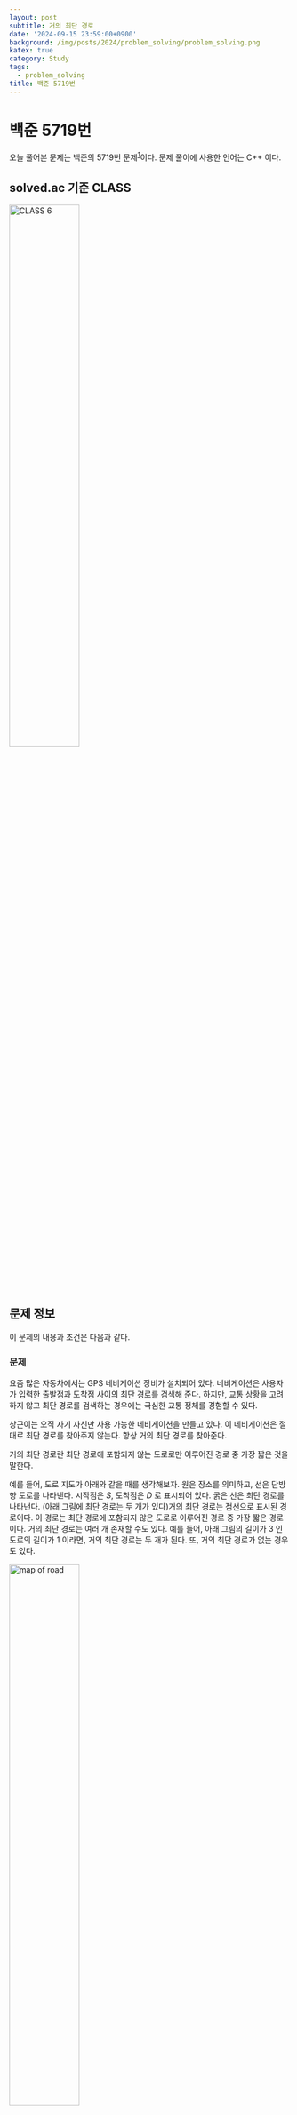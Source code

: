 ```yaml
---
layout: post
subtitle: 거의 최단 경로
date: '2024-09-15 23:59:00+0900'
background: /img/posts/2024/problem_solving/problem_solving.png
katex: true
category: Study
tags:
  - problem_solving
title: 백준 5719번
---
```

# 백준 5719번

오늘 풀어본 문제는 백준의 5719번 문제<sup>[1](#footnote_1)</sup>이다. 문제 풀이에 사용한 언어는 C++ 이다.

## solved.ac 기준 CLASS

<img src="https://static.solved.ac/class/c6.svg" width="50%" height="50%" alt="CLASS 6">

## 문제 정보

이 문제의 내용과 조건은 다음과 같다.

### 문제

요즘 많은 자동차에서는 GPS 네비게이션 장비가 설치되어 있다. 네비게이션은 사용자가 입력한 출발점과 도착점 사이의 최단 경로를 검색해 준다. 하지만, 교통 상황을 고려하지 않고 최단 경로를 검색하는 경우에는 극심한 교통 정체를 경험할 수 있다.

상근이는 오직 자기 자신만 사용 가능한 네비게이션을 만들고 있다. 이 네비게이션은 절대로 최단 경로를 찾아주지 않는다. 항상 거의 최단 경로를 찾아준다.

거의 최단 경로란 최단 경로에 포함되지 않는 도로로만 이루어진 경로 중 가장 짧은 것을 말한다. 

예를 들어, 도로 지도가 아래와 같을 때를 생각해보자. 원은 장소를 의미하고, 선은 단방향 도로를 나타낸다. 시작점은 $S$, 도착점은 $D$ 로 표시되어 있다. 굵은 선은 최단 경로를 나타낸다. (아래 그림에 최단 경로는 두 개가 있다)거의 최단 경로는 점선으로 표시된 경로이다. 이 경로는 최단 경로에 포함되지 않은 도로로 이루어진 경로 중 가장 짧은 경로이다. 거의 최단 경로는 여러 개 존재할 수도 있다. 예를 들어, 아래 그림의 길이가 $3$ 인 도로의 길이가 $1$ 이라면, 거의 최단 경로는 두 개가 된다. 또, 거의 최단 경로가 없는 경우도 있다.

<img src="https://www.acmicpc.net/upload/images/almost.png" width="50%" height="50%" alt="map of road">

### 입력

입력은 여러 개의 테스트 케이스로 이루어져 있다. 각 테스트 케이스의 첫째 줄에는 장소의 수 $N$ $(2 \le N \le 500)과 도로의 수 M (1 \le M \le 10^4)가 주어진다. 장소는 $0$ 부터 $N-1$ 번까지 번호가 매겨져 있다. 둘째 줄에는 시작점 $S$ 와 도착점 $D$ 가 주어진다. $(S \neq D ; 0 \le S, D < N)$ 다음 $M$ 개 줄에는 도로의 정보 $U$, $V$, $P$ 가 주어진다. $(U \neq V ; 0 \le U, V < N; 1 \le P \le 10^3)$ 이 뜻은 $U$ 에서 $V$ 로 가는 도로의 길이가 $P$ 라는 뜻이다. $U$ 에서 $V$ 로 가는 도로는 최대 한 개이다. 또, $U$ 에서 $V$ 로 가는 도로와 $V$ 에서 $U$ 로 가는 도로는 다른 도로이다. 

입력의 마지막 줄에는 $0$ 이 두 개 주어진다.

### 출력

각 테스트 케이스에 대해서, 거의 최단 경로의 길이를 출력한다. 만약, 거의 최단 경로가 없는 경우에는 $-1$ 을 출력한다.

## 풀이과정

### 1번째 시도

문제를 해결하기 위해 사용한 방식은 다음과 같다.

1. 그래프의 정보를 입력받고, 다익스트라 알고리즘을 이용하여 최단 경로의 길이를 알아낸다.

2. 시작점에서부터 깊이 우선 탐색을 통해 도착점까지의 거리가 최단 경로와 일치하는 간선들을 제거한다.

3. 간선들이 제거된 그래프에서 다시 한 번 다익스트라 알고리즘을 사용하여 '거의 최단경로'의 길이를 알아낸다.

코드는 다음과 같이 작성하였다. 제출할 때는 헤더파일의 코드를 붙여넣어 제출하였다.

#### custom_algorithms.hpp (일부분)

```cpp
namespace dijkstra {
    template <template<typename, typename> typename Table, typename Node, typename Distance>
    Table<Node, Distance> getShortestPath(Table<Node, Table<Node, Distance>>& graph, const Node& start) {
        Table<Node, Distance> distance;
        distance[start] = 0;

        struct cmp {
            bool operator()(const std::pair<Node, Distance>& a, const std::pair<Node, Distance>& b) {
                return a.second > b.second;
            }
        };

        std::priority_queue<std::pair<Node, Distance>, std::vector<std::pair<Node, Distance>>, cmp> pq;
        pq.push(std::make_pair(start, 0));

        while (!pq.empty()) {
            auto [currNode, currDist] = pq.top();
            pq.pop();

            if (distance.find(currNode) != distance.end() && distance[currNode] < currDist) {
                continue;
            }

            for (auto [next, weight] : graph[currNode]) {
                if (weight < 0) {
                    distance.clear();
                    return distance;
                }
                if (distance.find(next) == distance.end() || distance[next] > currDist + weight) {
                    distance[next] = currDist + weight;
                    pq.push(std::make_pair(next, distance[next]));
                }
            }
        }

        return distance;
    }
}
```

#### main.cpp

```cpp
#include <bits/extc++.h>
#include "custom_algorithms.hpp"

using namespace __gnu_pbds;
using namespace std;

using namespace custom_algorithms;

using ll = long long int;
using ull = unsigned long long int;

using ld = long double;
using pll = pair<ll, ll>;

bool solve(void);
bool RemoveShortestPaths(gp_hash_table<ll, gp_hash_table<ll, ll>>& table, ll curr, ll dest, ll depth);

int main(void) {
	ios_base::sync_with_stdio(false);
	cin.tie(nullptr);

	while (solve());
	
	return 0;
}

bool solve(void) {
	ll N, M;
	cin >> N >> M;

	if (N == 0 && M == 0) {
		return false;
	}

	ll S, D;
	cin >> S >> D;
	
	gp_hash_table<ll, gp_hash_table<ll, ll>> table;
	
	while (M--) {
		ll U, V, P;
		cin >> U >> V >> P;
		
		table[U][V] = P;
	}
	
	auto result = shortest_path::dijkstra::getShortestPath(table, S);
	RemoveShortestPaths(table, S, D, result[D]);
	
	result = shortest_path::dijkstra::getShortestPath(table, S);
	
	if (result.find(D) == result.end()) {
		cout << -1 << '\n';
	}
	else {
		cout << result[D] << '\n';
	}	
	
	return true;
}

bool RemoveShortestPaths(gp_hash_table<ll, gp_hash_table<ll, ll>>& table, ll curr, ll dest, ll depth) {
	vector<ll> nodes_to_disconnect;
	
	for (auto& [next, length] : table[curr]) {
		if (length == depth && next == dest) {
			nodes_to_disconnect.emplace_back(next);
		}
		else if (depth > length) {
			bool search_result = RemoveShortestPaths(table, next, dest, depth - length);
			
			if (search_result == true) {
				nodes_to_disconnect.emplace_back(next);
			}
		}
	}
	
	if (nodes_to_disconnect.empty()) {
		return false;
	}
	else {
		for (auto& next : nodes_to_disconnect) {
			table[curr].erase(next);
		}
		return true;
	}
}
```

실행 결과 '시간 초과' 가 떴다.

### 2, 3번째 시도

질문 게시판에 올라온 여러 가지 반례를 테스트 해본 결과, '시간 초과' 가 발생할 뿐만 아니라, 그냥 잘못된 결과를 반환하게 되는 코드라는 것도 알 수 있었다. 간선을 마지막에 제거하는 것이 아닌 탐색 과정중에 제거하기 때문에 일부 간선이 제대로 제거되지 않을 수 있던 것이다.

새롭게 이용하기로한 해결 방식은 도착점에서 역으로 추적을 해나가는 것이었다. 내가 만든 다익스트라 알고리즘은 시작점에서 다른 모든 정점까지의 최단 경로의 길이를 저장한 테이블을 반환하기 때문에 갈 필요없는 정점에 대해서는 탐색하지 않을 것이고, 역방향 그래프에서 탐색을 진행하기 때문에 원래 그래프를 즉각적으로 수정해도 놓치게 되는 간선이 없을 것이라고 생각했다.

코드를 처음 수정할 때 `RemoveShortestPaths` 함수의 인자 입력 방식이 바뀌었는데 함수를 사용할 때 이를 제대로 반영하지 않아 2번째 실행 결과로 '컴파일 에러'를 받았고, 3번째 시도에서는 이를 제대로 수정하였다.

코드는 `main.cpp` 파일만 다음과 같이 수정하였다.

#### main.cpp

```cpp
#include <bits/extc++.h>
#include "custom_algorithms.hpp"

using namespace __gnu_pbds;
using namespace std;

using namespace custom_algorithms;

using ll = long long int;
using ull = unsigned long long int;

using ld = long double;
using pll = pair<ll, ll>;

bool solve(void);
bool RemoveShortestPaths(gp_hash_table<ll, gp_hash_table<ll, ll>>& table, vector<bool>& visited, ll curr, ll dest, ll depth);

int main(void) {
	ios_base::sync_with_stdio(false);
	cin.tie(nullptr);

	while (solve());
	
	return 0;
}

bool solve(void) {
	ll N, M;
	cin >> N >> M;

	if (N == 0 && M == 0) {
		return false;
	}

	ll S, D;
	cin >> S >> D;
	
	gp_hash_table<ll, gp_hash_table<ll, ll>> table;
	
	while (M--) {
		ll U, V, P;
		cin >> U >> V >> P;
		
		table[U][V] = P;
	}
	
	auto result = shortest_path::dijkstra::getShortestPath(table, S);
	vector<bool> visited(N, false);
	
	RemoveShortestPaths(table, visited, S, D, result[D]);
	
	result = shortest_path::dijkstra::getShortestPath(table, S);
	
	if (result.find(D) == result.end()) {
		cout << -1 << '\n';
	}
	else {
		cout << result[D] << '\n';
	}	
	
	return true;
}

bool RemoveShortestPaths(gp_hash_table<ll, gp_hash_table<ll, ll>>& table, vector<bool>& visited, ll curr, ll dest, ll depth) {
	vector<ll> nodes_to_disconnect;
	
	for (auto& [next, length] : table[curr]) {
		if (visited[next] == true) {
			continue;
		}
		
		if (length == depth && next == dest) {
			visited[curr] = true;
			nodes_to_disconnect.emplace_back(next);
		}
		else if (depth > length) {
			bool search_result = RemoveShortestPaths(table, visited, next, dest, depth - length);
			
			if (search_result == true) {
				visited[curr] = true;
				nodes_to_disconnect.emplace_back(next);
			}
		}
	}
	
	if (nodes_to_disconnect.empty()) {
		return false;
	}
	else {
		for (auto& next : nodes_to_disconnect) {
			table[curr].erase(next);
		}
		return true;
	}
}
```

실행 결과 '틀렸습니다' 가 떴다.

### 4번째 시도

(WIP)

코드는 다음과 같이 수정하였다.

```cpp

```

실행 결과 '틀렸습니다' 가 떴다.

### 5번째 시도

(WIP)

코드는 다음과 같이 수정하였다.

```cpp

```

그러자 모든 테스트 케이스를 통과하고 '맞았습니다'가 나오는 것을 확인할 수 있었다.

## 마무리

(WIP)

내가 작성한 `custom_algorithms.hpp` 파일은 내 깃헙 레포지토리<sup>[2](#footnote_2)</sup>에서 확인할 수 있다.

오늘의 PS는 여기까지!

---

<a name="footnote_1">1</a>: <https://www.acmicpc.net/problem/5719>  
<a name="footnote_2">2</a>: <https://github.com/ChoiCube84/baekjoon-solutions/blob/main/C%2B%2B/5719/custom_algorithms.hpp>
